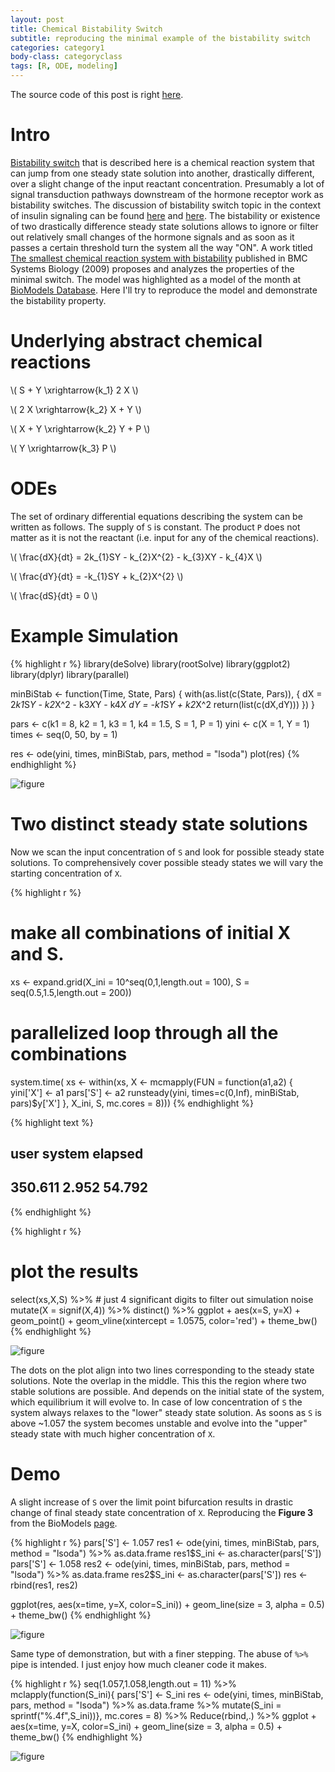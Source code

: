 ```yaml
---
layout: post
title: Chemical Bistability Switch
subtitle: reproducing the minimal example of the bistability switch
categories: category1
body-class: categoryclass
tags: [R, ODE, modeling]
---
```


The source code of this post is right [here](https://github.com/vladpetyuk/vladpetyuk.github.io/blob/master/blog/_R/2016-07-19-min_bistable_switch.Rmd).

# Intro
[Bistability switch](https://en.wikipedia.org/wiki/Bistability) that is described here is a chemical reaction system that can jump from one steady state solution
into another, drastically different, over a slight change of the input reactant concentration. Presumably a lot of signal transduction pathways downstream of the hormone receptor work as bistability switches. The discussion of bistability switch topic in the context of insulin signaling can be found [here](http://www.ncbi.nlm.nih.gov/pubmed/26930065) and [here](http://www.ncbi.nlm.nih.gov/pubmed/21178243). The bistability or existence of two drastically difference steady state solutions allows to ignore or filter out relatively small changes of the hormone signals and as soon as it passes a certain threshold turn the system all the way "ON". A work titled [The smallest chemical reaction system with bistability](http://bmcsystbiol.biomedcentral.com/articles/10.1186/1752-0509-3-90) published in BMC Systems Biology (2009) proposes and analyzes the properties of the minimal switch. The model was highlighted as a model of the month at [BioModels Database](http://www.ebi.ac.uk/biomodels-main/static-pages.do?page=ModelMonth%2F2013-09). Here I'll try to reproduce the model and demonstrate the bistability property.


# Underlying abstract chemical reactions

\\( S + Y \\xrightarrow{k_1} 2 X \\)

\\( 2 X \\xrightarrow{k_2} X + Y \\)

\\( X + Y \\xrightarrow{k_2} Y + P \\)

\\( Y \\xrightarrow{k_3} P \\)


# ODEs
The set of ordinary differential equations describing the system can be written as follows. The supply of `S` is constant. The product `P` does not matter as it is not the reactant (i.e. input for any of the chemical reactions).

\\( \\frac{dX}{dt} = 2k_{1}SY - k_{2}X^{2} - k_{3}XY - k_{4}X \\)

\\( \\frac{dY}{dt} = -k_{1}SY + k_{2}X^{2} \\)

\\( \\frac{dS}{dt} = 0 \\)


# Example Simulation


{% highlight r %}
library(deSolve)
library(rootSolve)
library(ggplot2)
library(dplyr)
library(parallel)

minBiStab <- function(Time, State, Pars) {
    with(as.list(c(State, Pars)), {
        dX = 2*k1*S*Y - k2*X^2 - k3*X*Y - k4*X
        dY = -k1*S*Y + k2*X^2
        return(list(c(dX,dY)))
    })
}

pars  <- c(k1 = 8, k2 = 1, k3 = 1, k4 = 1.5, S = 1, P = 1)
yini  <- c(X = 1, Y = 1)
times <- seq(0, 50, by = 1)

res <- ode(yini, times, minBiStab, pars, method = "lsoda")
plot(res)
{% endhighlight %}

![figure](/blog/figs/2016-07-19-min_bistable_switch/forward_solution_example-1.png)


# Two distinct steady state solutions

Now we scan the input concentration of `S` and look for possible steady state solutions. To comprehensively cover possible steady states we will vary the starting concentration of `X`.


{% highlight r %}
# make all combinations of initial X and S.
xs <- expand.grid(X_ini = 10^seq(0,1,length.out = 100),
                  S = seq(0.5,1.5,length.out = 200))

# parallelized loop through all the combinations
system.time(
    xs <- within(xs,
                 X <- mcmapply(FUN = function(a1,a2)
                     {
                        yini['X'] <- a1
                        pars['S'] <- a2
                        runsteady(yini, times=c(0,Inf), minBiStab, pars)$y['X']
                     }, X_ini, S, mc.cores = 8)))
{% endhighlight %}



{% highlight text %}
##    user  system elapsed 
## 350.611   2.952  54.792
{% endhighlight %}



{% highlight r %}
# plot the results
select(xs,X,S) %>%
    # just 4 significant digits to filter out simulation noise
    mutate(X = signif(X,4)) %>%
    distinct() %>%
    ggplot + 
        aes(x=S, y=X) + 
        geom_point() + 
        geom_vline(xintercept = 1.0575, color='red') +
        theme_bw()
{% endhighlight %}

![figure](/blog/figs/2016-07-19-min_bistable_switch/screen_for_bistability-1.png)

The dots on the plot align into two lines corresponding to the steady state solutions. Note the overlap in the middle. This this the region where two stable solutions are possible. And depends on the initial state of the system, which equilibrium it will evolve to. In case of low concentration of `S` the system always relaxes to the "lower" steady state solution. As soons as `S` is above ~1.057 the system becomes unstable and evolve into the "upper" steady state with much higher concentration of `X`.


# Demo

A slight increase of `S` over the limit point bifurcation results in drastic change of final steady state concentration of `X`.  Reproducing the **Figure 3** from the BioModels [page](http://www.ebi.ac.uk/biomodels-main/static-pages.do?page=ModelMonth%2F2013-09).


{% highlight r %}
pars['S'] <- 1.057
res1 <- ode(yini, times, minBiStab, pars, method = "lsoda") %>% as.data.frame
res1$S_ini <- as.character(pars['S'])
pars['S'] <- 1.058
res2 <- ode(yini, times, minBiStab, pars, method = "lsoda") %>% as.data.frame
res2$S_ini <- as.character(pars['S'])
res <- rbind(res1, res2)

ggplot(res, aes(x=time, y=X, color=S_ini)) +
    geom_line(size = 3, alpha = 0.5) +
    theme_bw()
{% endhighlight %}

![figure](/blog/figs/2016-07-19-min_bistable_switch/demo_of_the_switch-1.png)

Same type of demonstration, but with a finer stepping. The abuse of `%>%` pipe is intended. I just enjoy how much cleaner code it makes.


{% highlight r %}
seq(1.057,1.058,length.out = 11) %>%
    mclapply(function(S_ini){
        pars['S'] <- S_ini
        res <- ode(yini, times, minBiStab, pars, method = "lsoda") %>%
            as.data.frame %>%
            mutate(S_ini = sprintf("%.4f",S_ini))},
        mc.cores = 8) %>%
    Reduce(rbind,.) %>%
    ggplot + 
        aes(x=time, y=X, color=S_ini) +
        geom_line(size = 3, alpha = 0.5) +
        theme_bw()
{% endhighlight %}

![figure](/blog/figs/2016-07-19-min_bistable_switch/demo_of_the_switch2-1.png)


